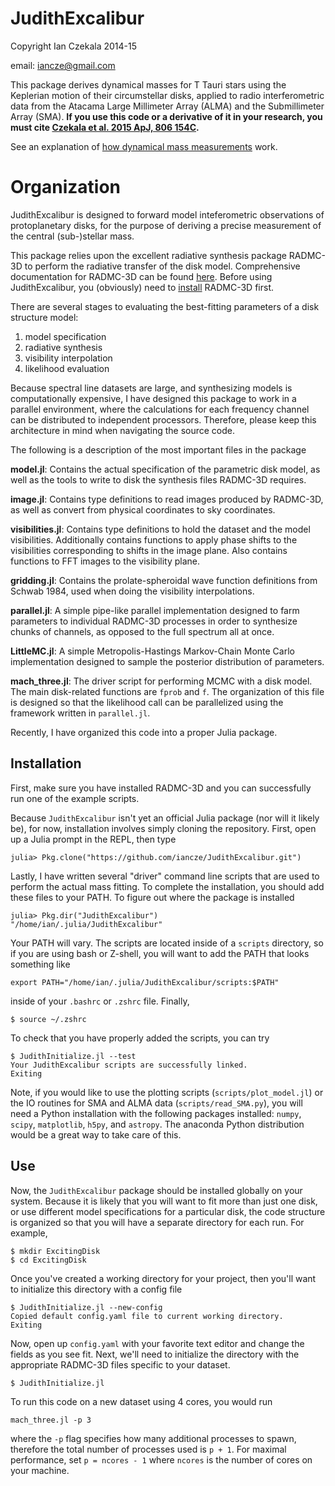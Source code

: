 JudithExcalibur
===============

Copyright Ian Czekala 2014-15

email: iancze@gmail.com

This package derives dynamical masses for T Tauri stars using the Keplerian motion of their circumstellar disks, applied to radio interferometric data from the Atacama Large Millimeter Array (ALMA) and the Submillimeter Array (SMA). **If you use this code or a derivative of it in your research, you must cite [Czekala et al. 2015 ApJ, 806 154C](http://adsabs.harvard.edu/abs/2015ApJ...806..154C).**

See an explanation of [how dynamical mass measurements](http://iancze.github.io/dynamical/) work.

# Organization

JudithExcalibur is designed to forward model inteferometric observations of protoplanetary disks, for the purpose of deriving a precise measurement of the central (sub-)stellar mass.

This package relies upon the excellent radiative synthesis package RADMC-3D to perform the radiative transfer of the disk model. Comprehensive documentation for RADMC-3D can be found [here](http://www.ita.uni-heidelberg.de/~dullemond/software/radmc-3d/). Before using JudithExcalibur, you (obviously) need to [install](http://www.ita.uni-heidelberg.de/~dullemond/software/radmc-3d/) RADMC-3D first.

There are several stages to evaluating the best-fitting parameters of a disk structure model:

1. model specification
2. radiative synthesis
3. visibility interpolation
4. likelihood evaluation

Because spectral line datasets are large, and synthesizing models is computationally expensive, I have designed this package to work in a parallel environment, where the calculations for each frequency channel can be distributed to independent processors. Therefore, please keep this architecture in mind when navigating the source code.

The following is a description of the most important files in the package

**model.jl**: Contains the actual specification of the parametric disk model, as well as the tools to write to disk the synthesis files RADMC-3D requires.

**image.jl**: Contains type definitions to read images produced by RADMC-3D, as well as convert from physical coordinates to sky coordinates.

**visibilities.jl**: Contains type definitions to hold the dataset and the model visibilities. Additionally contains functions to apply phase shifts to the visibilities corresponding to shifts in the image plane. Also contains functions to FFT images to the visibility plane.

**gridding.jl**: Contains the prolate-spheroidal wave function definitions from Schwab 1984, used when doing the visibility interpolations.

**parallel.jl**: A simple pipe-like parallel implementation designed to farm parameters to individual RADMC-3D processes in order to synthesize chunks of channels, as opposed to the full spectrum all at once.

**LittleMC.jl**: A simple Metropolis-Hastings Markov-Chain Monte Carlo implementation designed to sample the posterior distribution of parameters.

**mach_three.jl**: The driver script for performing MCMC with a disk model. The main disk-related functions are `fprob` and `f`. The organization of this file is designed so that the likelihood call can be parallelized using the framework written in `parallel.jl`.

Recently, I have organized this code into a proper Julia package.

## Installation

First, make sure you have installed RADMC-3D and you can successfully run one of the example scripts.

Because `JudithExcalibur` isn't yet an official Julia package (nor will it likely be), for now, installation involves simply cloning the repository. First, open up a Julia prompt in the REPL, then type

    julia> Pkg.clone("https://github.com/iancze/JudithExcalibur.git")

Lastly, I have written several "driver" command line scripts that are used to perform the actual mass fitting. To complete the installation, you should add these files to your PATH. To figure out where the package is installed

    julia> Pkg.dir("JudithExcalibur")
    "/home/ian/.julia/JudithExcalibur"

Your PATH will vary. The scripts are located inside of a `scripts` directory, so if you are using bash or Z-shell, you will want to add the PATH that looks something like

    export PATH="/home/ian/.julia/JudithExcalibur/scripts:$PATH"

inside of your `.bashrc` or `.zshrc` file. Finally,

    $ source ~/.zshrc

To check that you have properly added the scripts, you can try

    $ JudithInitialize.jl --test
    Your JudithExcalibur scripts are successfully linked.
    Exiting

Note, if you would like to use the plotting scripts (`scripts/plot_model.jl`) or the IO routines for SMA and ALMA data (`scripts/read_SMA.py`), you will need a Python installation with the following packages installed: `numpy`, `scipy`, `matplotlib`, `h5py`, and `astropy`. The anaconda Python distribution would be a great way to take care of this.

## Use

Now, the `JudithExcalibur` package should be installed globally on your system. Because it is likely that you will want to fit more than just one disk, or use different model specifications for a particular disk, the code structure is organized so that you will have a separate directory for each run. For example,

    $ mkdir ExcitingDisk
    $ cd ExcitingDisk

Once you've created a working directory for your project, then you'll want to initialize this directory with a config file

    $ JudithInitialize.jl --new-config
    Copied default config.yaml file to current working directory.
    Exiting

Now, open up `config.yaml` with your favorite text editor and change the fields as you see fit. Next, we'll need to initialize the directory with the appropriate RADMC-3D files specific to your dataset.

    $ JudithInitialize.jl

To run this code on a new dataset using 4 cores, you would run

    mach_three.jl -p 3

where the `-p` flag specifies how many additional processes to spawn, therefore the total number of processes used is `p + 1`. For maximal performance, set `p = ncores - 1` where `ncores` is the number of cores on your machine.
